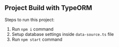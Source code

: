 ## Project Build with TypeORM

Steps to run this project:

1. Run `npm i` command
2. Setup database settings inside `data-source.ts` file
3. Run `npm start` command
